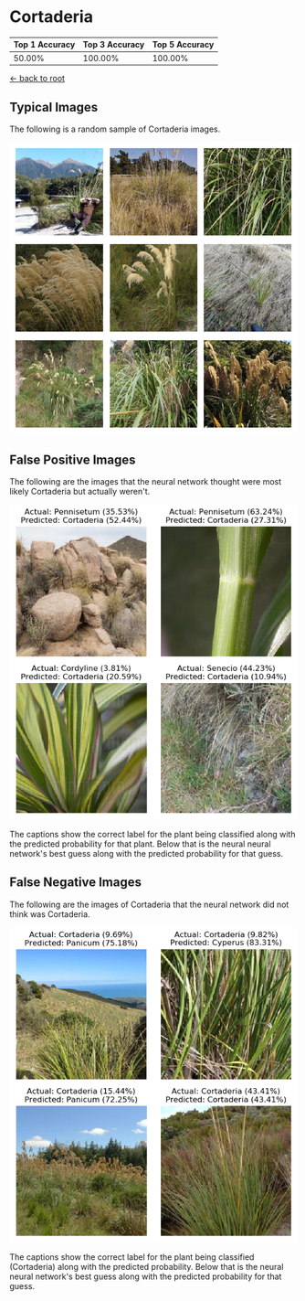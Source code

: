 
# Cortaderia

| Top 1 Accuracy | Top 3 Accuracy | Top 5 Accuracy | 
| --- | --- | --- |
| 50.00% | 100.00% | 100.00% | 

[← back to root](https://github.com/HACC2018/ohia.ai#results)

## Typical Images
The following is a random sample of Cortaderia images.
<p align="center"> <img src="../../../figures/typical/Cortaderia.png?raw=true"> </p>

## False Positive Images
The following are the images that the neural network thought were most likely Cortaderia but actually weren't.  
<p align="center"> <img src="../../../figures/false_positives/Cortaderia.png?raw=true"> </p>
The captions show the correct label for the plant being classified along with the predicted probability for that plant.  Below that is the neural neural network's best guess along with the predicted probability for that guess.

## False Negative Images
The following are the images of Cortaderia that the neural network did not think was Cortaderia.  
<p align="center"> <img src="../../../figures/false_negatives/Cortaderia.png?raw=true"> </p>
The captions show the correct label for the plant being classified (Cortaderia) along with the predicted probability.  Below that is the neural neural network's best guess along with the predicted probability for that guess.
